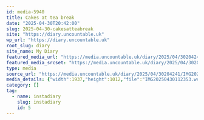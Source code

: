 ```yaml
---
id: media-5940
title: Cakes at tea break
date: "2025-04-30T20:42:00"
slug: 2025-04-30-cakesatteabreak
site: "https://diary.uncountable.uk"
wp_url: "https://diary.uncountable.uk"
root_slug: diary
site_name: My Diary
featured_media_url: "https://media.uncountable.uk/diary/2025/04/30204241/IMG20250430112353.webp"
featured_media_srcset: "https://media.uncountable.uk/diary/2025/04/30204241/IMG20250430112353-300x157.webp 300w, https://media.uncountable.uk/diary/2025/04/30204241/IMG20250430112353-1024x535.webp 1024w, https://media.uncountable.uk/diary/2025/04/30204241/IMG20250430112353-150x150.webp 150w, https://media.uncountable.uk/diary/2025/04/30204241/IMG20250430112353-640x334.webp 640w, https://media.uncountable.uk/diary/2025/04/30204241/IMG20250430112353.webp 1937w"
type: media
source_url: "https://media.uncountable.uk/diary/2025/04/30204241/IMG20250430112353.webp"
media_details: {"width":1937,"height":1012,"file":"IMG20250430112353.webp","filesize":194118,"sizes":{"medium":{"file":"IMG20250430112353-300x157.webp","width":300,"height":157,"filesize":31664,"mime_type":"image/webp","source_url":"https://media.uncountable.uk/diary/2025/04/30204241/IMG20250430112353-300x157.webp"},"large":{"file":"IMG20250430112353-1024x535.webp","width":1024,"height":535,"filesize":173730,"mime_type":"image/webp","source_url":"https://media.uncountable.uk/diary/2025/04/30204241/IMG20250430112353-1024x535.webp"},"thumbnail":{"file":"IMG20250430112353-150x150.webp","width":150,"height":150,"filesize":21996,"mime_type":"image/webp","source_url":"https://media.uncountable.uk/diary/2025/04/30204241/IMG20250430112353-150x150.webp"},"mobwidth":{"file":"IMG20250430112353-640x334.webp","width":640,"height":334,"filesize":87854,"mime_type":"image/webp","source_url":"https://media.uncountable.uk/diary/2025/04/30204241/IMG20250430112353-640x334.webp"},"full":{"file":"IMG20250430112353.webp","width":1937,"height":1012,"mime_type":"image/webp","source_url":"https://media.uncountable.uk/diary/2025/04/30204241/IMG20250430112353.webp"}},"image_meta":{"aperture":"0","credit":"","camera":"","caption":"","created_timestamp":"0","copyright":"","focal_length":"0","iso":"0","shutter_speed":"0","title":"","orientation":"0","keywords":[]}}
category: []
tag:
  - name: instadiary
    slug: instadiary
    id: 5
---
```


